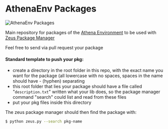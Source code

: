 # AthenaEnv Packages

![AthenaEnv Packages](https://github.com/terremoth/athenaenv-pkgs/blob/main/athena-pkgs.png)

Main repository for packages of the [Athena Environment](https://github.com/DanielSant0s/AthenaEnv) to be used with [Zeus Package Manager](https://github.com/terremoth/zeus-pm)  

Feel free to send via pull request your package  

#### Standard template to push your pkg:  
- create a directory in the root folder in this repo, with the exact name you want for the package (all lowercase with no spaces, spaces in the name should have - (hyphen) separating
- this root folder that lies your package should have a file called "`description.txt`" written what your lib does, so the package manager command "search" could list and read from these files
- put your pkg files inside this directory

The zeus package manager should then find the package with:

```sh
$ python zeus.py --search pkg-name
```
